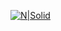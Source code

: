 [![N|Solid](https://pngimg.com/uploads/google_drive/small/google_drive_PNG4.png)](https://docs.google.com/document/d/1ezFDQqBBTsaWDp2R5YBaIrjykaXhK0KqMXMx3f2bwfw/edit?usp=sharing)
